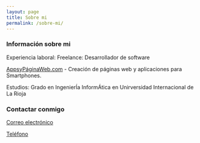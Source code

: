 ```yaml
---
layout: page
title: Sobre mi
permalink: /sobre-mi/
---
```


### Información sobre mi

Experiencia laboral:
Freelance: Desarrollador de software

[AppsyPáginaWeb.com](https://www.appsypaginasweb.com/) - Creación de páginas web y aplicaciones para Smartphones.

Estudios:
Grado en IngenierÍa InformÁtica en Unirversidad Internacional de La Rioja

### Contactar conmigo

[Correo electrónico](mailto:lucian_s2003@yahoo.com)

[Teléfono](tel:+34611274833)



